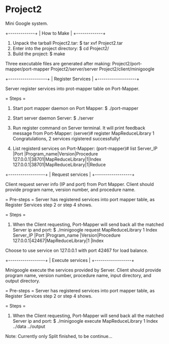 Project2
========

Mini Google system.

+-------------+
| How to Make |
+-------------+

1. Unpack the tarball Project2.tar:
$ tar xvf Project2.tar
2. Enter into the project directory:
$ cd Project2/
3. Build the project:
$ make

Three executable files are generated after making:
Project2/port-mapper/port-mapper
Project2/server/server
Project2/client/minigoogle

+-------------------+
| Register Services |
+-------------------+

Server register services into prot-mapper table on Port-Mapper.

= Steps =

1. Start port mapper daemon on Port Mapper:
$ ./port-mapper 

2. Start server daemon Server:
$ ./server 

3. Run register command on Server terminal. It will print feedback message from Port-Mapper:
(server)# register MapReduceLibrary 1
Congratulations, 2 services rigistered successfully!

4. List registerd services on Port-Mapper:
(port-mapper)# list
Server_IP     |Port |Program_name|Version|Procedure
127.0.0.1|38701|MapReduceLibrary|1|Index
127.0.0.1|38701|MapReduceLibrary|1|Reduce

+------------------+
| Request services |
+------------------+

Client request server info (IP and port) from Port Mapper. Client should provide program name,
version number, and procedure name.
   
= Pre-steps =
Server has registered services into port mapper table, as Register Services step 2 or step 4 shows.

= Steps =
1. When the Client requesting, Port-Mapper will send back all the matched Server ip and port:
$ ./minigoogle request MapReduceLibrary 1 Index
Server_IP     |Port |Program_name     |Version|Procedure
127.0.0.1|42467|MapReduceLibrary|1      |Index

Choose to use service on 127.0.0.1 with port 42467 for load balance.

+------------------+
| Execute services |
+------------------+

Minigoogle execute the services provided by Server. Client should provide program name,
version number, procedure name, input directory, and output directory.

= Pre-steps =
Server has registered services into port mapper table, as Register Services step 2 or step 4 shows.

= Steps =
1. When the Client requesting, Port-Mapper will send back all the matched Server ip and port:
$ ./minigoogle execute MapReduceLibrary 1 Index ../data ../output


Note:
Currently only Split finished, to be continue...
